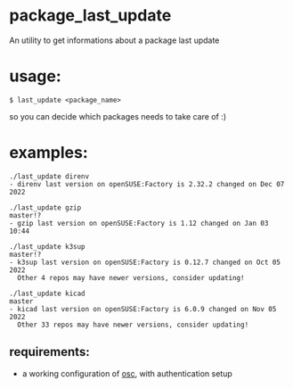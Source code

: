 # package_last_update
An utility to get informations about a package last update

# usage:
    $ last_update <package_name>

so you can decide which packages needs to take care of :)

# examples:
    ./last_update direnv                                                  
    - direnv last version on openSUSE:Factory is 2.32.2 changed on Dec 07 2022
    
    ./last_update gzip                                                                                                                      master!?
    - gzip last version on openSUSE:Factory is 1.12 changed on Jan 03 10:44

    ./last_update k3sup                                                                                                                      master!?
    - k3sup last version on openSUSE:Factory is 0.12.7 changed on Oct 05 2022
      Other 4 repos may have newer versions, consider updating!

    ./last_update kicad                                                                                                              master
    - kicad last version on openSUSE:Factory is 6.0.9 changed on Nov 05 2022
      Other 33 repos may have newer versions, consider updating!

## requirements:
- a working configuration of [osc](https://en.opensuse.org/openSUSE:OSC), with authentication setup

